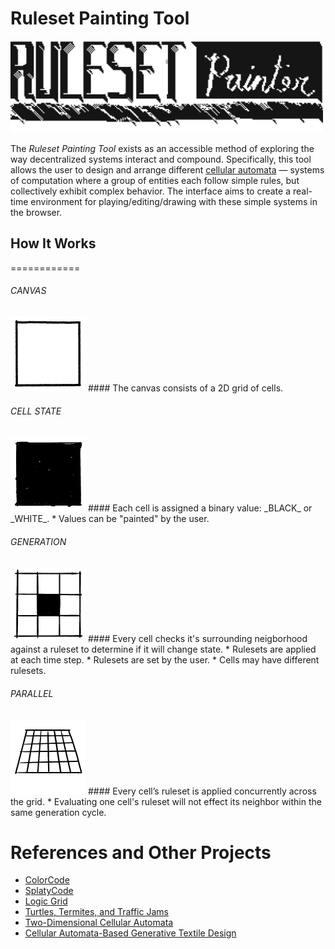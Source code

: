 # Ruleset Painting Tool

<img style="max-width: 500px" class="align-self-start" src="assets/logo/ruleset-painter-logo.gif">


The _Ruleset Painting Tool_ exists as an accessible method of exploring the way decentralized systems interact and compound. Specifically, this tool allows the user to design and arrange different [cellular automata](https://en.wikipedia.org/wiki/Cellular_automaton) — systems of computation where a group of entities each follow simple rules, but collectively exhibit complex behavior. The interface aims to create a real-time environment for playing/editing/drawing with these simple systems in the browser.

## How It Works
============

###### CANVAS
<img style="width: 120px" class="align-self-start" src="assets/gif-animations/2d-grid-min.gif">
#### The canvas consists of a 2D grid of cells.

###### CELL STATE
<img style="width: 120px" class="align-self-start" src="assets/gif-animations/binary-min.gif">
#### Each cell is assigned a binary value: _BLACK_ or _WHITE_.
*   Values can be "painted" by the user.

###### GENERATION
<img style="width: 120px" class="align-self-start" src="assets/gif-animations/ruleset-simple.gif">
#### Every cell checks it's surrounding neigborhood against a ruleset to determine if it will change state.
*   Rulesets are applied at each time step.
*   Rulesets are set by the user.
*   Cells may have different rulesets.

###### PARALLEL
<img style="width: 120px" class="align-self-start" src="assets/gif-animations/parallel-processing.gif">
#### Every cell’s ruleset is applied concurrently across the grid.
*   Evaluating one cell's ruleset will not effect its neighbor within the same generation cycle.


References and Other Projects
==========

- [ColorCode](http://colorcode2.bananabanana.me/)
- [SplatyCode](http://splatycode.bananabanana.me/)
- [Logic Grid](https://sciencevsmagic.net/logicgrid/#382C42)
- [Turtles, Termites, and Traffic Jams](https://mitpress.mit.edu/9780262680936/turtles-termites-and-traffic-jams/)
- [Two-Dimensional Cellular Automata](https://www.are.na/block/21728930)
- [Cellular Automata-Based Generative Textile Design](http://www.ijdesign.org/index.php/IJDesign/article/viewFile/3050/825)
